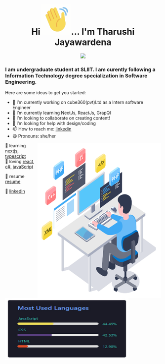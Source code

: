 ### <h1 align="center">Hi<img src="https://github.com/TharuJayawardena/TharuJayawardena/blob/main/waving-hi.gif" height="100px" width="100px" >...  I'm Tharushi Jayawardena</h1>

<!-- Typing SVG by DenverCoder1 - https://github.com/DenverCoder1/readme-typing-svg -->
<p align="center">
<!--   <a href="https://github.com/DenverCoder1/readme-typing-svg"> -->
    <img src="https://readme-typing-svg.herokuapp.com?color=E22FE4&width=380&height=45&lines=Open-Source+Enthusiast;Learning+In+Public;Empowering+Others;Nice+To+Meet+You+...&center=true"></a>

</p>

### I am undergraduate student at SLIIT. I am curently following a Information Technology degree specialization in Software Engineering.

Here are some ideas to get you started:

- 🔭 I’m currently working on cube360(pvt)Ltd as a Intern software Engineer
- 🌱 I’m currently learning NextJs, ReactJs, GrapQl
- 👯 I’m looking to collaborate on creating content!
- 🤔 I’m looking for help with design/coding
- 📫 How to reach me: [linkedin]
- 😄 Pronouns: she/her
<img align= "right" width="400" height="500"  src="https://github.com/TharuJayawardena/TharuJayawardena/blob/main/design-uiux-services.gif"/>

 
🧠 learning [nextjs][next], [typescript][typescript]  
💜 loving [react][react], [c#][c#], [javaScript][javaScript]


📑 resume [resume][resume]






👔 [linkedin][linkedin]

   


[react]: http://reactjs.org
[next]: https://nextjs.org
[c#]: https://www.javatpoint.com/c-sharp-tutorial
[javaScript]: https://developer.mozilla.org/en-US/docs/Web/JavaScript
[typescript]: https://www.typescriptlang.org/docs/
[linkedin]: https://www.linkedin.com/in/tharushijayawardena/
[resume]: https://github.com/TharuJayawardena/TharuJayawardena/blob/main/Tharushi%20Jayawardena.pdf

<p><img align="center" width="400" height="200" src="https://github.com/TharuJayawardena/TharuJayawardena/blob/main/3nRDF.jpg"/>
